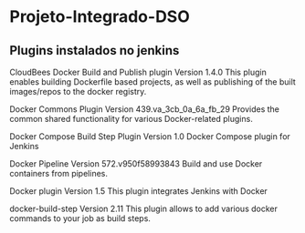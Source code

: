 # Projeto-Integrado-DSO


## Plugins instalados no jenkins
 CloudBees Docker Build and Publish plugin Version 1.4.0
    This plugin enables building Dockerfile based projects, as well as publishing of the built images/repos to the docker registry. 

 Docker Commons Plugin Version 439.va_3cb_0a_6a_fb_29
    Provides the common shared functionality for various Docker-related plugins. 

 Docker Compose Build Step Plugin Version 1.0
    Docker Compose plugin for Jenkins 

 Docker Pipeline Version 572.v950f58993843
    Build and use Docker containers from pipelines. 

 Docker plugin Version 1.5
    This plugin integrates Jenkins with Docker

 docker-build-step Version 2.11
    This plugin allows to add various docker commands to your job as build steps. 
